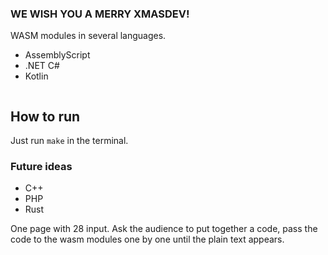 ### WE WISH YOU A MERRY XMASDEV!

WASM modules in several languages.
* AssemblyScript
* .NET C#
* Kotlin

<img alt="" src="https://i.imgur.com/5AuI9Dt.png" />

## How to run
Just run `make` in the terminal.

### Future ideas
* C++
* PHP
* Rust

One page with 28 input. Ask the audience to put together a code, pass the code to the wasm modules one by one until the plain text appears.


